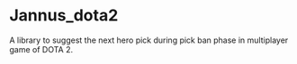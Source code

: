 # Jannus_dota2
A library to suggest the next hero pick during pick ban phase in multiplayer game of DOTA 2.
